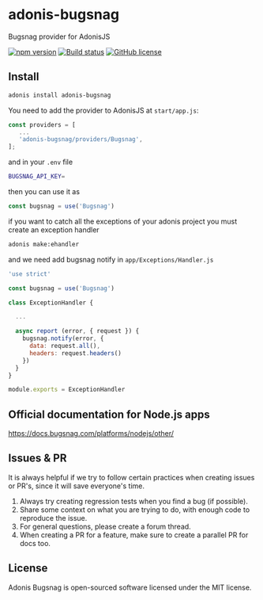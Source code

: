 # adonis-bugsnag

Bugsnag provider for AdonisJS

[![npm version](https://badge.fury.io/js/adonis-bugsnag.svg)](https://badge.fury.io/js/adonis-bugsnag)
[![Build status](https://ci.appveyor.com/api/projects/status/476ln8n8vb0vulgg/branch/master?svg=true)](https://ci.appveyor.com/project/Perafan18/adonis-bugsnag/branch/master)
[![GitHub license](https://img.shields.io/github/license/Perafan18/adonis-bugsnag.svg)](https://github.com/Perafan18/adonis-bugsnag/blob/master/LICENSE)


## Install

```bash
adonis install adonis-bugsnag
```

You need to add the provider to AdonisJS at `start/app.js`:

```javascript
const providers = [
   ...
   'adonis-bugsnag/providers/Bugsnag',
];
```

and in your `.env` file

```bash
BUGSNAG_API_KEY=
```

then you can use it as

```javascript
const bugsnag = use('Bugsnag')
```

if you want to catch all the exceptions of your adonis project you must create an exception handler

```bash
adonis make:ehandler
```

and we need add bugsnag notify in `app/Exceptions/Handler.js`

```javascript
'use strict'

const bugsnag = use('Bugsnag')

class ExceptionHandler {

  ...

  async report (error, { request }) {
    bugsnag.notify(error, {
      data: request.all(),
      headers: request.headers()
    })
  }
}

module.exports = ExceptionHandler

```

## Official documentation for Node.js apps

https://docs.bugsnag.com/platforms/nodejs/other/

## Issues & PR

It is always helpful if we try to follow certain practices when creating issues or PR's, since it will save everyone's time.

1. Always try creating regression tests when you find a bug (if possible).
2. Share some context on what you are trying to do, with enough code to reproduce the issue.
3. For general questions, please create a forum thread.
4. When creating a PR for a feature, make sure to create a parallel PR for docs too.

## License
Adonis Bugsnag is open-sourced software licensed under the MIT license.








